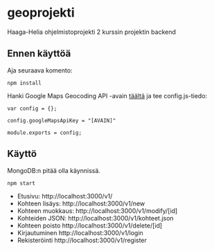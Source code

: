 # geoprojekti
Haaga-Helia ohjelmistoprojekti 2 kurssin projektin backend

## Ennen käyttöä
Aja seuraava komento:
```
npm install
```
Hanki Google Maps Geocoding API -avain [täältä](https://developers.google.com/maps/documentation/geocoding/start#get-a-key) ja tee config.js-tiedo:
```
var config = {};

config.googleMapsApiKey = "[AVAIN]"

module.exports = config;

```

## Käyttö
MongoDB:n pitää olla käynnissä.
```
npm start
```
* Etusivu: http://localhost:3000/v1/
* Kohteen lisäys: http://localhost:3000/v1/new
* Kohteen muokkaus: http://localhost:3000/v1/modify/[id]
* Kohteiden JSON: http://localhost:3000/v1/kohteet.json
* Kohteen poisto http://localhost:3000/v1/delete/[id]
* Kirjautuminen http://localhost:3000/v1/login
* Rekisteröinti http://localhost:3000/v1/register
